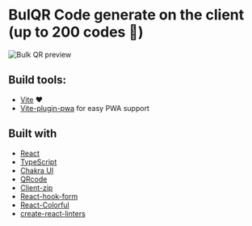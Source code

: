 # BulQR Code generate on the client (up to 200 codes 🚀)

![Bulk QR preview](https://user-images.githubusercontent.com/52167824/169137158-3e2a1782-9101-409c-a21b-e14ae3f069f6.png)

## Build tools:

- [Vite](https://vitejs.dev/) ❤
- [Vite-plugin-pwa](https://vite-plugin-pwa.netlify.app/) for easy PWA support

## Built with

- [React](https://reactjs.org/)
- [TypeScript](https://www.typescriptlang.org/)
- [Chakra UI](https://chakra-ui.com/)
- [QRcode](https://www.npmjs.com/package/qrcode)
- [Client-zip](https://www.npmjs.com/package/client-zip)
- [React-hook-form](https://react-hook-form.com/)
- [React-Colorful](https://www.npmjs.com/package/react-colorful)
- [create-react-linters](https://www.npmjs.com/package/create-react-linters)
